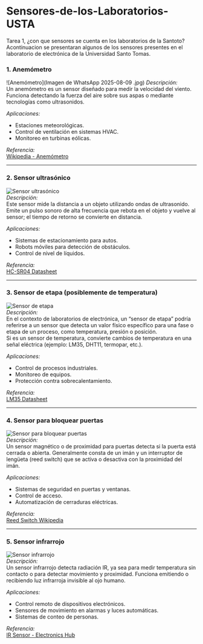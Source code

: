 # Sensores-de-los-Laboratorios-USTA
Tarea 1, ¿con que sensores se cuenta en los laboratorios de la Santoto? 
 Acontinuacion se presentaran algunos de los sensores presentes en el laboratorio de electrónica de la Universidad Santo Tomas.


### 1. Anemómetro
![Anemómetro](Imagen de WhatsApp 2025-08-09 .jpg)
*Descripción:*  
Un anemómetro es un sensor diseñado para medir la velocidad del viento. Funciona detectando la fuerza del aire sobre sus aspas o mediante tecnologías como ultrasonidos.  

*Aplicaciones:*  
- Estaciones meteorológicas.  
- Control de ventilación en sistemas HVAC.  
- Monitoreo en turbinas eólicas.  

*Referencia:*  
[Wikipedia - Anemómetro](https://es.wikipedia.org/wiki/Anem%C3%B3metro)

---

### 2. Sensor ultrasónico
![Sensor ultrasónico](NOMBRE_IMAGEN_2.jpg)  
*Descripción:*  
Este sensor mide la distancia a un objeto utilizando ondas de ultrasonido. Emite un pulso sonoro de alta frecuencia que rebota en el objeto y vuelve al sensor; el tiempo de retorno se convierte en distancia.  

*Aplicaciones:*  
- Sistemas de estacionamiento para autos.  
- Robots móviles para detección de obstáculos.  
- Control de nivel de líquidos.  

*Referencia:*  
[HC-SR04 Datasheet](https://cdn.sparkfun.com/datasheets/Sensors/Proximity/HCSR04.pdf)

---

### 3. Sensor de etapa (posiblemente de temperatura)
![Sensor de etapa](NOMBRE_IMAGEN_3.jpg)  
*Descripción:*  
En el contexto de laboratorios de electrónica, un “sensor de etapa” podría referirse a un sensor que detecta un valor físico específico para una fase o etapa de un proceso, como temperatura, presión o posición.  
Si es un sensor de temperatura, convierte cambios de temperatura en una señal eléctrica (ejemplo: LM35, DHT11, termopar, etc.).  

*Aplicaciones:*  
- Control de procesos industriales.  
- Monitoreo de equipos.  
- Protección contra sobrecalentamiento.  

*Referencia:*  
[LM35 Datasheet](https://www.ti.com/lit/ds/symlink/lm35.pdf)

---

### 4. Sensor para bloquear puertas
![Sensor para bloquear puertas](NOMBRE_IMAGEN_4.jpg)  
*Descripción:*  
Un sensor magnético o de proximidad para puertas detecta si la puerta está cerrada o abierta. Generalmente consta de un imán y un interruptor de lengüeta (reed switch) que se activa o desactiva con la proximidad del imán.  

*Aplicaciones:*  
- Sistemas de seguridad en puertas y ventanas.  
- Control de acceso.  
- Automatización de cerraduras eléctricas.  

*Referencia:*  
[Reed Switch Wikipedia](https://es.wikipedia.org/wiki/Interruptor_de_leng%C3%BCeta)

---

### 5. Sensor infrarrojo
![Sensor infrarrojo](NOMBRE_IMAGEN_5.jpg)  
*Descripción:*  
Un sensor infrarrojo detecta radiación IR, ya sea para medir temperatura sin contacto o para detectar movimiento y proximidad. Funciona emitiendo o recibiendo luz infrarroja invisible al ojo humano.  

*Aplicaciones:*  
- Control remoto de dispositivos electrónicos.  
- Sensores de movimiento en alarmas y luces automáticas.  
- Sistemas de conteo de personas.  

*Referencia:*  
[IR Sensor - Electronics Hub](https://www.electronicshub.org/ir-sensor/)
